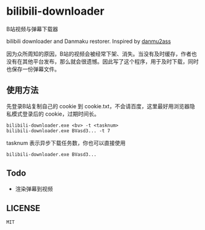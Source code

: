 # bilibili-downloader

B站视频与弹幕下载器

bilibili downloader and Danmaku restorer. Inspired by [danmu2ass](https://github.com/gwy15/danmu2ass)

因为众所周知的原因，B站的视频会被经常下架、消失。当没有及时缓存，作者也没有在其他平台发布，那么就会很遗憾。因此写了这个程序，用于及时下载，同时也保存一份弹幕文件。

## 使用方法

先登录B站复制自己的 cookie 到 cookie.txt，不会请百度，这里最好用浏览器隐私模式登录后的 cookie，过期时间长。

```
bilibili-downloader.exe <bv> -t <tasknum>
bilibili-downloader.exe BVasd3... -t 7
```
tasknum 表示异步下载任务数，你也可以直接使用

    bilibili-downloader.exe BVasd3...

## Todo

* 渲染弹幕到视频

## LICENSE
    MIT
